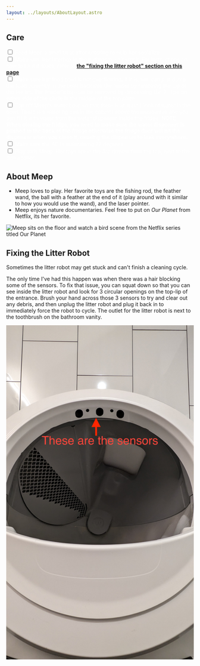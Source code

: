 ```yaml
---
layout: ../layouts/AboutLayout.astro
---
```


## Care

<!-- TODO: Dont hardcode colors like this -->
<label style="color:#fff">
    <!-- TODO: pull the checkbox value from localstorage -->
    <input type="checkbox"></input>
    Feed Meep a small treat after entering to help her socialize.
</label>
<div>
    <label style="color:#fff">
        <input type="checkbox"></input>
        <!-- TODO: fix the link -->
        Make sure her litterbox in the bathroom isn&apos;t stuck. For instructions on how to fix it if stuck, refer to <b><u><a href="#fixing-the-litter-robot">the "fixing the litter robot" section on this page</a></b></u>
    </label>
</div>

<div>
    <label style="color:#fff">
        <input type="checkbox"></input>
        Make sure her food bowl is not overflowing. If it is, you can just dump the food currently in the bowl back into the feeder by removing the top of the feeder. The feeder's top can be removed by depressing the 2 clips on either side of the circle in the middle of the top plate.
    </label>
</div>
<div>
<div>
    <label style="color:#fff">
        <input type="checkbox"></input>
        Top off Meep's water bowl so that there is at least 1 inch of water in the bowl. There is a watering can in the cabinet above the microwave and you can fill it with water from the water dispenser inside the fridge. <b>NOTE: When closing the fridge, you need to make sure the water dispenser is pushed to the back of the fridge otherwise the fridge door will hit the dispenser when you close it, causing the dispenser to leak everywhere.</b> 
    </label>
</div>
    <label style="color:#fff">
        <input type="checkbox"></input>
        Make sure the AC is maintaining 77 degrees.
    </label>
</div>
<div>
    <label style="color:#fff">
        <input type="checkbox"></input>
        Play with Meep. Her toys are in the 3rd drawer from the top, next to the dishwasher.
    </label>
</div>

## About Meep

- Meep loves to play. Her favorite toys are the fishing rod, the feather wand, the ball with a feather at the end of it (play around with it similar to how you would use the wand), and the laser pointer.
- Meep enjoys nature documentaries. Feel free to put on <em>Our Planet</em> from Netflix, its her favorite.

![Meep sits on the floor and watch a bird scene from the Netflix series titled Our Planet](../assets/meep-watching-tv.jpg)

<h2 id="fixing-the-litter-robot">Fixing the Litter Robot</h2>

Sometimes the litter robot may get stuck and can't finish a cleaning cycle.

<!-- TODO: include a photo of the 3 sensors -->

The only time I've had this happen was when there was a hair blocking some of the sensors. To fix that issue, you can squat down so that you can see inside the litter robot and look for 3 circular openings on the top-lip of the entrance. Brush your hand across those 3 sensors to try and clear out any debris, and then unplug the litter robot and plug it back in to immediately force the robot to cycle. The outlet for the litter robot is next to the toothbrush on the bathroom vanity.

![Meep sits on the floor and watch a bird scene from the Netflix series titled Our Planet](../assets/litter-robot-sensors.jpg)
